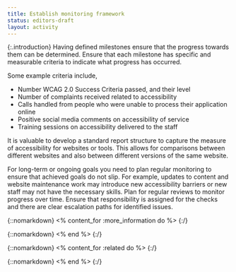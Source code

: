 ```yaml
---
title: Establish monitoring framework
status: editors-draft
layout: activity
---
```


{:.introduction}
Having defined milestones ensure that the progress towards them can be determined. Ensure that each milestone has specific and measurable criteria to indicate what progress has occurred.

Some example criteria include,

* Number WCAG 2.0 Success Criteria passed, and their level
* Number of complaints received related to accessibility
* Calls handled from people who were unable to process their application online
* Positive social media comments on accessibility of service
* Training sessions on accessibility delivered to the staff

It is valuable to develop a standard report structure to capture the measure of accessibility for websites or tools. This allows for comparisons between different websites and also between different versions of the same website.

For long-term or ongoing goals you need to plan regular monitoring to ensure that achieved goals do not slip. For example, updates to content and website maintenance work may introduce new accessibility barriers or new staff may not have the necessary skills. Plan for regular reviews to monitor progress over time. Ensure that responsibility is assigned for the checks and there are clear escalation paths for identified issues.

{::nomarkdown}
<% content_for :more_information do %>
{:/}

{::nomarkdown}
<% end %>
{:/}

{::nomarkdown}
<% content_for :related do %>
{:/}

{::nomarkdown}
<% end %>
{:/}
